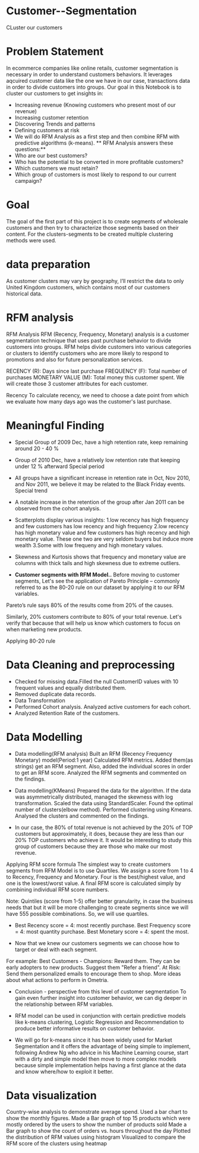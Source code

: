 # Customer--Segmentation
CLuster our customers

# Problem Statement
In ecommerce companies like online retails, customer segmentation is necessary in order to understand customers behaviors. It leverages aqcuired customer data like the one we have in our case, transactions data in order to divide customers into groups.
Our goal in this Notebook is to cluster our customers to get insights in:
* Increasing revenue (Knowing customers who present most of our revenue)
* Increasing customer retention
* Discovering Trends and patterns
* Defining customers at risk
* We will do RFM Analysis as a first step and then combine RFM with predictive algorithms (k-means).
** RFM Analysis answers these questions:** 
* Who are our best customers?
* Who has the potential to be converted in more profitable customers?
* Which customers we must retain?
* Which group of customers is most likely to respond to our current campaign?

# Goal
The goal of the first part of this project is to create segments of wholesale customers and then try to characterize those segments based on their content. For the clusters-segments to be created multiple clustering methods were used.

# data preparation
As customer clusters may vary by geography, I’ll restrict the data to only United Kingdom customers, which contains most of our customers historical data.
# RFM analysis
RFM Analysis
RFM (Recency, Frequency, Monetary) analysis is a customer segmentation technique that uses past purchase behavior to divide customers into groups.
RFM helps divide customers into various categories or clusters to identify customers who are more likely to respond to promotions and also for future personalization services.

RECENCY (R): Days since last purchase
FREQUENCY (F): Total number of purchases
MONETARY VALUE (M): Total money this customer spent.
We will create those 3 customer attributes for each customer.

Recency
To calculate recency, we need to choose a date point from which we evaluate how many days ago was the customer's last purchase.

# Meaningful Finding
* Special Group of 2009 Dec, have a high retention rate, keep remaining around 20 - 40 %
* Group of 2010 Dec, have a relatively low retention rate that keeping under 12 % afterward
Special period
* All groups have a significant increase in retention rate in Oct, Nov 2010, and Nov 2011, we believe it may be related to the Black Friday events.
Special trend
* A notable increase in the retention of the group after Jan 2011 can be observed from the cohort analysis.
 *  Scatterplots display various insights: 1.low recency has high frequency and few customers has low recency and high frequency 2.low recency has high monetary value and few customers has high recency and high monetary value. These one two are very seldom buyers but induce more wealth 3.Some with low frequeny and high monetary values.
* Skewness and Kurtosis shows that frequency and monetary value are columns with thick tails and high skewness due to extreme outliers.
 
* **Customer segments with RFM Model..** 
Before moving to customer segments, Let's see the application of Pareto Principle – commonly referred to as the 80-20 rule on our dataset by applying it to our RFM variables.

Pareto’s rule says 80% of the results come from 20% of the causes.

Similarly, 20% customers contribute to 80% of your total revenue. Let's verify that because that will help us know which customers to focus on when marketing new products.

Applying 80-20 rule
# Data Cleaning and preprocessing
* Checked for missing data.Filled the null CustomerID values with 10 frequent values and equally distributed them.
* Removed duplicate data records.
* Data Transformation
* Performed Cohort analysis. Analyzed active customers for each cohort.
* Analyzed Retention Rate of the customers.
# Data Modelling
* Data modelling(RFM analysis)
Built an RFM (Recency Frequency Monetary) model(Period:1 year)
Calculated RFM metrics. Added them(as strings) get an RFM segment. Also, added the individual scores in order to get an RFM score.
Analyzed the RFM segments and commented on the findings.
* Data modelling(KMeans)
Prepared the data for the algorithm. If the data was asymmetrically distributed, managed the skewness with log transformation. Scaled the data using StandardScaler.
Found the optimal number of clusters(elbow method). Performed clustering using Kmeans.
Analysed the clusters and commented on the findings.

* In our case, the 80% of total revenue is not achieved by the 20% of TOP customers but approximately, it does, because they are less than our 20% TOP customers who achieve it. It would be interesting to study this group of customers because they are those who make our most revenue.

Applying RFM score formula
The simplest way to create customers segments from RFM Model is to use Quartiles. We assign a score from 1 to 4 to Recency, Frequency and Monetary. Four is the best/highest value, and one is the lowest/worst value. A final RFM score is calculated simply by combining individual RFM score numbers.

Note: Quintiles (score from 1-5) offer better granularity, in case the business needs that but it will be more challenging to create segments since we will have 555 possible combinations. So, we will use quartiles.
* Best Recency score = 4: most recently purchase. Best Frequency score = 4: most quantity purchase. Best Monetary score = 4: spent the most.

* Now that we knew our customers segments we can choose how to target or deal with each segment.

For example: Best Customers - Champions: Reward them. They can be early adopters to new products. Suggest them "Refer a friend".
At Risk: Send them personalized emails to encourage them to shop.
More ideas about what actions to perform in Ometria.
* Conclusion - perspective from this level of customer segmentation
To gain even further insight into customer behavior, we can dig deeper in the relationship between RFM variables.

* RFM model can be used in conjunction with certain predictive models like k-means clustering, Logistic Regression and Recommendation to produce better informative results on customer behavior.

* We will go for k-means since it has been widely used for Market Segmentation and it offers the advantage of being simple to implement, following Andrew Ng who advice in his Machine Learning course, start with a dirty and simple model then move to more complex models because simple implementation helps having a first glance at the data and know where/how to exploit it better.
# Data visualization
Country-wise analysis to demonstrate average spend. Used a bar chart to show the monthly figures.
Made a Bar graph of top 15 products which were mostly ordered by the users to show the number of products sold
Made a Bar graph to show the count of orders vs. hours throughout the day
Plotted the distribution of RFM values using histogram
Visualized to compare the RFM score of the clusters using heatmap




